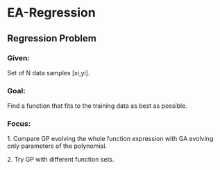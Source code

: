 EA-Regression
=============

Regression Problem
---------------------------

### Given:
Set of N data samples [xi,yi].

### Goal:
Find a function that fits to the training data as best as possible.


### Focus:
1\. Compare GP evolving the whole function expression with GA evolving only  parameters of the polynomial.

2\. Try GP with different function sets.
